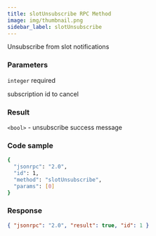 ```yaml
---
title: slotUnsubscribe RPC Method
image: img/thumbnail.png
sidebar_label: slotUnsubscribe
---
```

Unsubscribe from slot notifications

### Parameters

`integer` required

subscription id to cancel

### Result

`<bool>` - unsubscribe success message

### Code sample

```sh
{
  "jsonrpc": "2.0",
  "id": 1,
  "method": "slotUnsubscribe",
  "params": [0]
}
```


### Response

```json
{ "jsonrpc": "2.0", "result": true, "id": 1 }
```
